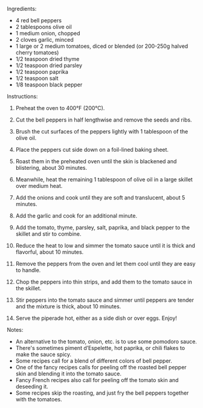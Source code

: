 Ingredients:

* 4 red bell peppers
* 2 tablespoons olive oil
* 1 medium onion, chopped
* 2 cloves garlic, minced
* 1 large or 2 medium tomatoes, diced or blended (or 200-250g halved cherry tomatoes)
* 1/2 teaspoon dried thyme
* 1/2 teaspoon dried parsley
* 1/2 teaspoon paprika
* 1/2 teaspoon salt
* 1/8 teaspoon black pepper

Instructions:

1. Preheat the oven to 400°F (200°C).
2. Cut the bell peppers in half lengthwise and remove the seeds and ribs.
3. Brush the cut surfaces of the peppers lightly with 1 tablespoon of the olive oil.
4. Place the peppers cut side down on a foil-lined baking sheet.
5. Roast them in the preheated oven until the skin is blackened and blistering, about 30 minutes.

6. Meanwhile, heat the remaining 1 tablespoon of olive oil in a large skillet over medium heat.
7. Add the onions and cook until they are soft and translucent, about 5 minutes.
8. Add the garlic and cook for an additional minute.
9. Add the tomato, thyme, parsley, salt, paprika, and black pepper to the skillet and stir to combine.
10. Reduce the heat to low and simmer the tomato sauce until it is thick and flavorful, about 10 minutes.

11. Remove the peppers from the oven and let them cool until they are easy to handle.
12. Chop the peppers into thin strips, and add them to the tomato sauce in the skillet.
13. Stir peppers into the tomato sauce and simmer until peppers are tender and the mixture is thick, about 10 minutes.
14. Serve the piperade hot, either as a side dish or over eggs. Enjoy!

Notes:

* An alternative to the tomato, onion, etc. is to use some pomodoro sauce.
* There's sometimes piment d’Espelette, hot paprika, or chili flakes to make the sauce spicy.
* Some recipes call for a blend of different colors of bell pepper.
* One of the fancy recipes calls for peeling off the roasted bell pepper skin and blending it into the tomato sauce.
* Fancy French recipes also call for peeling off the tomato skin and deseeding it.
* Some recipes skip the roasting, and just fry the bell peppers together with the tomatoes.